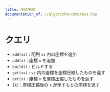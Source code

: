 ```yaml
---
title: 座標圧縮
documentation_of: //algorithm/compress.hpp
---
```


# クエリ

- `add(vs)` : 配列 `vs` 内の座標を追加
- `add(x)` : 座標 `x` を追加
- `build()` : ビルドする
- `get(vs)` : `vs` 内の座標を座標圧縮したものを返す
- `get(x)` : 座標 `x` を座標圧縮したものを返す
- `[k]` : 座標圧縮後の `k` が示すもとの座標を返す
